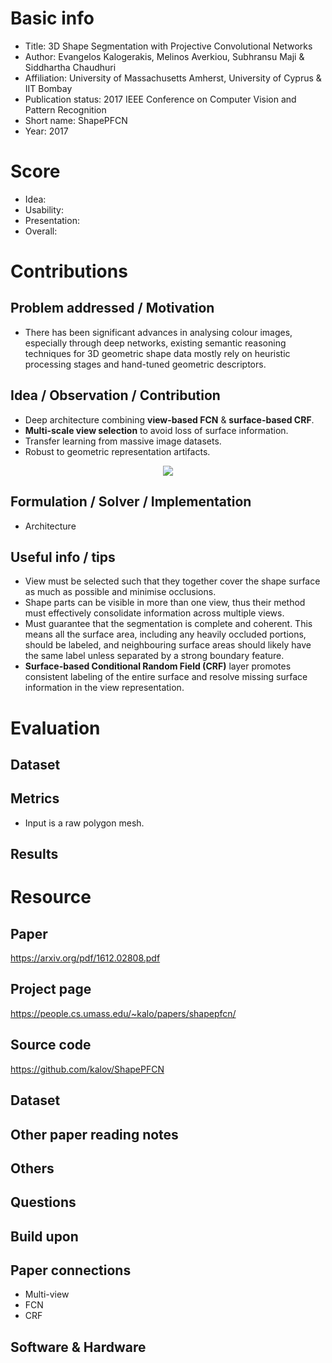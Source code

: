 # Basic info
- Title: 3D Shape Segmentation with Projective Convolutional Networks
- Author: Evangelos Kalogerakis,  Melinos Averkiou, Subhransu Maji & Siddhartha Chaudhuri
- Affiliation: University of Massachusetts Amherst, University of Cyprus & IIT Bombay
- Publication status: 2017 IEEE Conference on Computer Vision and Pattern Recognition
- Short name: ShapePFCN
- Year: 2017

# Score
- Idea: 
- Usability: 
- Presentation: 
- Overall: 

# Contributions
## Problem addressed / Motivation
- There has been significant advances in analysing colour images, especially through deep networks, existing semantic reasoning techniques for 3D geometric shape data mostly rely on heuristic processing stages and hand-tuned geometric descriptors.

## Idea / Observation / Contribution
- Deep architecture combining **view-based FCN** & **surface-based CRF**.
- **Multi-scale view selection** to avoid loss of surface information.
- Transfer learning from massive image datasets.
- Robust to geometric representation artifacts.

<p align="center">
	<img src="https://people.cs.umass.edu/~kalo/papers/shapepfcn/teaser.jpg">
</p>

## Formulation / Solver / Implementation
- Architecture 

## Useful info / tips
- View must be selected such that they together cover the shape surface as much as possible and minimise occlusions.
- Shape parts can be visible in more than one view, thus their method must effectively consolidate information across multiple views.
- Must guarantee that the segmentation is complete and coherent. This means all the surface area, including any heavily occluded portions, should be labeled, and neighbouring surface areas should likely have the same label unless separated by a strong boundary feature.
- **Surface-based Conditional Random Field (CRF)** layer promotes consistent labeling of the entire surface and resolve missing surface information in the view representation.

# Evaluation
## Dataset


## Metrics
- Input is a raw polygon mesh.

## Results


# Resource
## Paper
https://arxiv.org/pdf/1612.02808.pdf

## Project page
https://people.cs.umass.edu/~kalo/papers/shapepfcn/

## Source code
https://github.com/kalov/ShapePFCN

## Dataset

## Other paper reading notes

## Others

## Questions


## Build upon


## Paper connections
- Multi-view
- FCN
- CRF

## Software & Hardware
